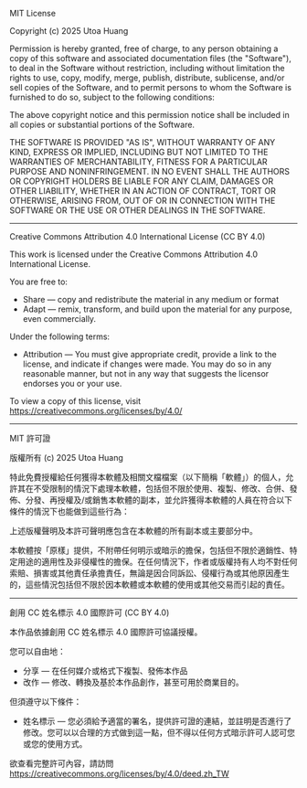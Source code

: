 MIT License

Copyright (c) 2025 Utoa Huang

Permission is hereby granted, free of charge, to any person obtaining a copy
of this software and associated documentation files (the "Software"), to deal
in the Software without restriction, including without limitation the rights
to use, copy, modify, merge, publish, distribute, sublicense, and/or sell
copies of the Software, and to permit persons to whom the Software is
furnished to do so, subject to the following conditions:

The above copyright notice and this permission notice shall be included in all
copies or substantial portions of the Software.

THE SOFTWARE IS PROVIDED "AS IS", WITHOUT WARRANTY OF ANY KIND, EXPRESS OR
IMPLIED, INCLUDING BUT NOT LIMITED TO THE WARRANTIES OF MERCHANTABILITY,
FITNESS FOR A PARTICULAR PURPOSE AND NONINFRINGEMENT. IN NO EVENT SHALL THE
AUTHORS OR COPYRIGHT HOLDERS BE LIABLE FOR ANY CLAIM, DAMAGES OR OTHER
LIABILITY, WHETHER IN AN ACTION OF CONTRACT, TORT OR OTHERWISE, ARISING FROM,
OUT OF OR IN CONNECTION WITH THE SOFTWARE OR THE USE OR OTHER DEALINGS IN THE
SOFTWARE.

---

Creative Commons Attribution 4.0 International License (CC BY 4.0)

This work is licensed under the Creative Commons Attribution 4.0 International License.

You are free to:
- Share — copy and redistribute the material in any medium or format
- Adapt — remix, transform, and build upon the material for any purpose, even commercially.

Under the following terms:
- Attribution — You must give appropriate credit, provide a link to the license, and indicate if changes were made. You may do so in any reasonable manner, but not in any way that suggests the licensor endorses you or your use.

To view a copy of this license, visit https://creativecommons.org/licenses/by/4.0/

-----------------------------------------

MIT 許可證

版權所有 (c) 2025 Utoa Huang

特此免費授權給任何獲得本軟體及相關文檔檔案（以下簡稱「軟體」）的個人，允許其在不受限制的情況下處理本軟體，包括但不限於使用、複製、修改、合併、發佈、分發、再授權及/或銷售本軟體的副本，並允許獲得本軟體的人員在符合以下條件的情況下也能做到這些行為：

上述版權聲明及本許可聲明應包含在本軟體的所有副本或主要部分中。

本軟體按「原樣」提供，不附帶任何明示或暗示的擔保，包括但不限於適銷性、特定用途的適用性及非侵權性的擔保。在任何情況下，作者或版權持有人均不對任何索賠、損害或其他責任承擔責任，無論是因合同訴訟、侵權行為或其他原因產生的，這些情況包括但不限於因本軟體或本軟體的使用或其他交易而引起的責任。

---

創用 CC 姓名標示 4.0 國際許可 (CC BY 4.0)

本作品依據創用 CC 姓名標示 4.0 國際許可協議授權。

您可以自由地：
- 分享 — 在任何媒介或格式下複製、發佈本作品
- 改作 — 修改、轉換及基於本作品創作，甚至可用於商業目的。

但須遵守以下條件：
- 姓名標示 — 您必須給予適當的署名，提供許可證的連結，並註明是否進行了修改。您可以以合理的方式做到這一點，但不得以任何方式暗示許可人認可您或您的使用方式。

欲查看完整許可內容，請訪問 https://creativecommons.org/licenses/by/4.0/deed.zh_TW

